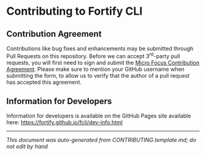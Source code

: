 # Contributing to Fortify CLI

## Contribution Agreement

Contributions like bug fixes and enhancements may be submitted through Pull Requests on this repository. Before we can accept 3<sup>rd</sup>-party pull requests, you will first need to sign and submit the [Micro Focus Contribution Agreement](https://github.com/fortify/repo-resources/raw/main/static/Open%20Source%20Contribution%20Agreement%20Jan2020v1.pdf). Please make sure to mention your GitHub username when submitting the form, to allow us to verify that the author of a pull request has accepted this agreement. 


<!-- START-INCLUDE:repo-devinfo.md -->

## Information for Developers

Information for developers is available on the GitHub Pages site available here: https://fortify.github.io/fcli/dev-info.html

<!-- END-INCLUDE:repo-devinfo.md -->


---

*This document was auto-generated from CONTRIBUTING.template.md; do not edit by hand*
